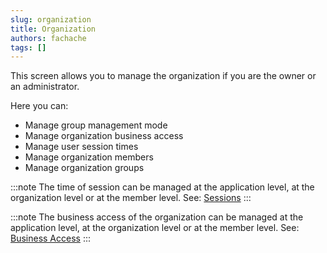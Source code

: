 ```yaml
---
slug: organization
title: Organization
authors: fachache
tags: []
---
```


This screen allows you to manage the organization if you are the owner or an administrator.

Here you can:

 - Manage group management mode
 - Manage organization business access
 - Manage user session times
 - Manage organization members
 - Manage organization groups

:::note 
The time of session can be managed at the application level, at the organization level or at the member level. See: [Sessions](../sessions)
:::

:::note 
The business access of the organization can be managed at the application level, at the organization level or at the member level. See: [Business Access](../business-access)
:::

